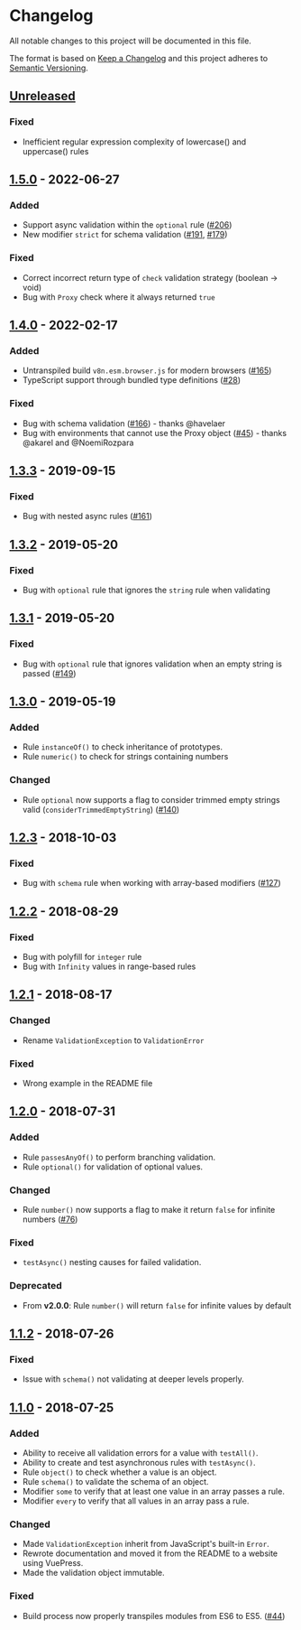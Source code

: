 # Changelog

All notable changes to this project will be documented in this file.

The format is based on [Keep a Changelog](http://keepachangelog.com/en/1.0.0/)
and this project adheres to [Semantic Versioning](http://semver.org/spec/v2.0.0.html).

## [Unreleased]

### Fixed

- Inefficient regular expression complexity of lowercase() and uppercase() rules

## [1.5.0] - 2022-06-27

### Added

- Support async validation within the `optional` rule ([#206](https://github.com/imbrn/v8n/issues/206))
- New modifier `strict` for schema validation ([#191](https://github.com/imbrn/v8n/issues/191), [#179](https://github.com/imbrn/v8n/issues/179))

### Fixed

- Correct incorrect return type of `check` validation strategy (boolean -> void)
- Bug with `Proxy` check where it always returned `true`

## [1.4.0] - 2022-02-17

### Added

- Untranspiled build `v8n.esm.browser.js` for modern browsers ([#165](https://github.com/imbrn/v8n/issues/165))
- TypeScript support through bundled type definitions ([#28](https://github.com/imbrn/v8n/issues/28))

### Fixed

- Bug with schema validation ([#166](https://github.com/imbrn/v8n/pull/166)) - thanks @havelaer
- Bug with environments that cannot use the Proxy object ([#45](https://github.com/imbrn/v8n/issues/45)) - thanks @akarel and @NoemiRozpara

## [1.3.3] - 2019-09-15

### Fixed

- Bug with nested async rules ([#161](https://github.com/imbrn/v8n/issues/161))

## [1.3.2] - 2019-05-20

### Fixed

- Bug with `optional` rule that ignores the `string` rule when validating

## [1.3.1] - 2019-05-20

### Fixed

- Bug with `optional` rule that ignores validation when an empty string is passed ([#149](https://github.com/imbrn/v8n/issues/149))

## [1.3.0] - 2019-05-19

### Added

- Rule `instanceOf()` to check inheritance of prototypes.
- Rule `numeric()` to check for strings containing numbers

### Changed

- Rule `optional` now supports a flag to consider trimmed empty strings valid (`considerTrimmedEmptyString`) ([#140](https://github.com/imbrn/v8n/issues/140))

## [1.2.3] - 2018-10-03

### Fixed

- Bug with `schema` rule when working with array-based modifiers ([#127](https://github.com/imbrn/v8n/issues/127))

## [1.2.2] - 2018-08-29

### Fixed

- Bug with polyfill for `integer` rule
- Bug with `Infinity` values in range-based rules

## [1.2.1] - 2018-08-17

### Changed

- Rename `ValidationException` to `ValidationError`

### Fixed

- Wrong example in the README file

## [1.2.0] - 2018-07-31

### Added

- Rule `passesAnyOf()` to perform branching validation.
- Rule `optional()` for validation of optional values.

### Changed

- Rule `number()` now supports a flag to make it return `false` for infinite numbers ([#76](https://github.com/imbrn/v8n/issues/76))

### Fixed

- `testAsync()` nesting causes for failed validation.

### Deprecated

- From **v2.0.0**: Rule `number()` will return `false` for infinite values by default

## [1.1.2] - 2018-07-26

### Fixed

- Issue with `schema()` not validating at deeper levels properly.

## [1.1.0] - 2018-07-25

### Added

- Ability to receive all validation errors for a value with `testAll()`.
- Ability to create and test asynchronous rules with `testAsync()`.
- Rule `object()` to check whether a value is an object.
- Rule `schema()` to validate the schema of an object.
- Modifier `some` to verify that at least one value in an array passes a rule.
- Modifier `every` to verify that all values in an array pass a rule.

### Changed

- Made `ValidationException` inherit from JavaScript's built-in `Error`.
- Rewrote documentation and moved it from the README to a website using VuePress.
- Made the validation object immutable.

### Fixed

- Build process now properly transpiles modules from ES6 to ES5. ([#44](https://github.com/imbrn/v8n/issues/44))

[unreleased]: https://github.com/imbrn/v8n/compare/v1.5.0...HEAD
[1.5.0]: https://github.com/imbrn/v8n/compare/v1.4.0...v1.5.0
[1.4.0]: https://github.com/imbrn/v8n/compare/v1.3.3...v1.4.0
[1.3.3]: https://github.com/imbrn/v8n/compare/v1.3.2...v1.3.3
[1.3.2]: https://github.com/imbrn/v8n/compare/v1.3.1...v1.3.2
[1.3.1]: https://github.com/imbrn/v8n/compare/v1.3.0...v1.3.1
[1.3.0]: https://github.com/imbrn/v8n/compare/v1.2.3...v1.3.0
[1.2.3]: https://github.com/imbrn/v8n/compare/v1.2.2...v1.2.3
[1.2.2]: https://github.com/imbrn/v8n/compare/v1.2.1...v1.2.2
[1.2.1]: https://github.com/imbrn/v8n/compare/v1.2.0...v1.2.1
[1.2.0]: https://github.com/imbrn/v8n/compare/v1.1.2...v1.2.0
[1.1.2]: https://github.com/imbrn/v8n/compare/v1.1.1...v1.1.2
[1.1.0]: https://github.com/imbrn/v8n/compare/v0.0.1...v1.1.0
